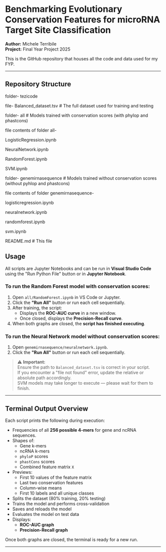 # Benchmarking Evolutionary Conservation Features for microRNA Target Site Classification

**Author:** Michele Terribile  
**Project:** Final Year Project 2025

This is the GitHub repository that houses all the code and data used for my FYP.

---

##  Repository Structure

folder- tezicode

file- Balanced_dataset.tsv               # The full dataset used for training and testing

folder- all                               # Models trained with conservation scores (with phylop and phastcons)

file contents of folder all- 

LogisticRegression.ipynb
                          
NeuralNetwork.ipynb
                          
RandomForest.ipynb
                             
SVM.ipynb

folder- genemirnasequence           # Models trained without conservation scores (without pyhlop and phastcons)

file contents of folder genemirnasequence-    

logisticregression.ipynb
                                             
neuralnetwork.ipynb
                                            
randomforest.ipynb
                                             
svm.ipynb

README.md                          # This file

##  Usage

All scripts are Jupyter Notebooks and can be run in **Visual Studio Code** using the "Run Python File" button or in **Jupyter Notebook**.

###  To run the Random Forest model **with conservation scores**:

1. Open `all/RandomForest.ipynb` in VS Code or Jupyter.
2. Click the **"Run All"** button or run each cell sequentially.
3. After training, the script:
   - Displays the **ROC-AUC curve** in a new window.
   - Once closed, displays the **Precision-Recall curve**.
4. When both graphs are closed, the **script has finished executing**.

###  To run the Neural Network model **without conservation scores**:

1. Open `genemirnasequence/neuralnetwork.ipynb`.
2. Click the **"Run All"** button or run each cell sequentially.

> ⚠️ **Important:**  
> Ensure the path to `Balanced_dataset.tsv` is correct in your script.  
> If you encounter a "file not found" error, update the relative or absolute path accordingly.  
> SVM models may take longer to execute — please wait for them to finish.

---

##  Terminal Output Overview

Each script prints the following during execution:

- Frequencies of all **256 possible 4-mers** for gene and ncRNA sequences.
- Shapes of:
  - Gene k-mers
  - ncRNA k-mers
  - `phyloP` scores
  - `phastCons` scores
  - Combined feature matrix `X`
- Previews:
  - First 10 values of the feature matrix
  - Last two conservation features
  - Column-wise means
  - First 10 labels and all unique classes
- Splits the dataset (80% training, 20% testing)
- Trains the model and performs cross-validation
- Saves and reloads the model
- Evaluates the model on test data
- Displays:
  - **ROC-AUC graph**
  - **Precision-Recall graph**

Once both graphs are closed, the terminal is ready for a new run.

---
